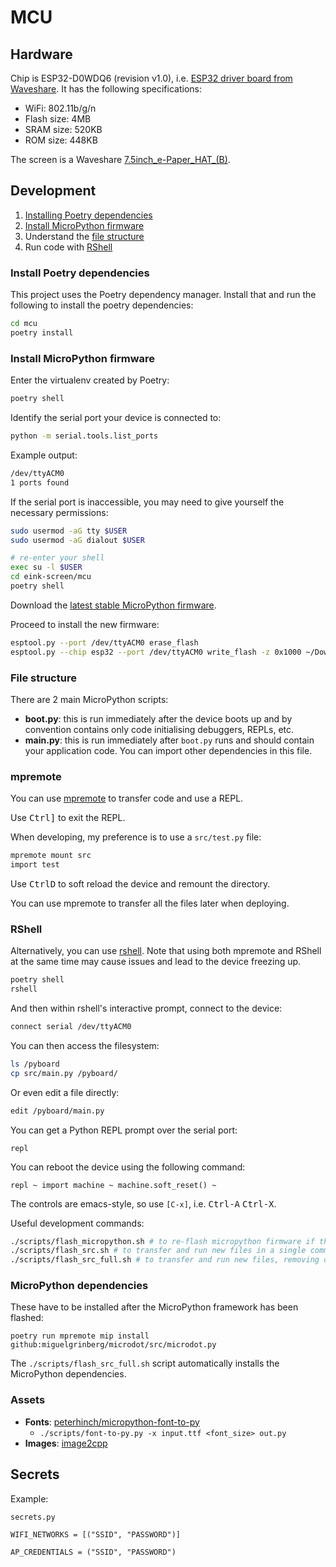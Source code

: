 # MCU

## Hardware

Chip is ESP32-D0WDQ6 (revision v1.0), i.e. [ESP32 driver board from Waveshare](https://www.waveshare.com/e-paper-esp32-driver-board.htm). It has the following specifications:

- WiFi:  802.11b/g/n
- Flash size: 4MB
- SRAM size: 520KB
- ROM size: 448KB

The screen is a Waveshare [7.5inch_e-Paper_HAT_(B)](https://www.waveshare.com/wiki/7.5inch_e-Paper_HAT_(B)).

## Development

1. [Installing Poetry dependencies](#install-poetry-dependencies)
2. [Install MicroPython firmware](#install-micropython-firmware)
3. Understand the [file structure](#file-structure)
4. Run code with [RShell](#rshell)

### Install Poetry dependencies

This project uses the Poetry dependency manager. Install that and run the following to install the poetry dependencies:

```bash
cd mcu
poetry install
```

### Install MicroPython firmware

Enter the virtualenv created by Poetry:

```bash
poetry shell
```

Identify the serial port your device is connected to:

```bash
python -m serial.tools.list_ports
```

Example output:

```bash
/dev/ttyACM0
1 ports found
```

If the serial port is inaccessible, you may need to give yourself the necessary permissions:

```bash
sudo usermod -aG tty $USER
sudo usermod -aG dialout $USER

# re-enter your shell
exec su -l $USER
cd eink-screen/mcu
poetry shell
```

Download the [latest stable MicroPython firmware](https://micropython.org/download/esp32/).

Proceed to install the new firmware:

```bash
esptool.py --port /dev/ttyACM0 erase_flash
esptool.py --chip esp32 --port /dev/ttyACM0 write_flash -z 0x1000 ~/Downloads/ESP32_GENERIC-20240222-v1.22.2.bin
```

### File structure

There are 2 main MicroPython scripts:

- **boot.py**: this is run immediately after the device boots up and by convention contains only code initialising debuggers, REPLs, etc.
- **main.py**: this is run immediately after `boot.py` runs and should contain your application code. You can import other dependencies in this file.


### mpremote

You can use [mpremote](https://docs.micropython.org/en/latest/reference/mpremote.html) to transfer code and use a REPL.

Use <kbd>Ctrl</kbd><kbd>]</kbd> to exit the REPL.

When developing, my preference is to use a `src/test.py` file:

```bash
mpremote mount src
import test
```

Use <kbd>Ctrl</kbd><kbd>D</kbd> to soft reload the device and remount the directory.

You can use mpremote to transfer all the files later when deploying.

### RShell

Alternatively, you can use [rshell](https://github.com/dhylands/rshell). Note that using both mpremote and RShell at the same time may cause issues and lead to the device freezing up.

```bash
poetry shell
rshell
```

And then within rshell's interactive prompt, connect to the device:

```bash
connect serial /dev/ttyACM0
```

You can then access the filesystem:

```bash
ls /pyboard
cp src/main.py /pyboard/
```

Or even edit a file directly:

```bash
edit /pyboard/main.py
```

You can get a Python REPL prompt over the serial port:

```shell
repl
```

You can reboot the device using the following command:

```
repl ~ import machine ~ machine.soft_reset() ~
```

The controls are emacs-style, so use `[C-x]`, i.e. <kbd>Ctrl-A</kbd> <kbd>Ctrl-X</kbd>.

Useful development commands:

```bash
./scripts/flash_micropython.sh # to re-flash micropython firmware if the MCU freezes up
./scripts/flash_src.sh # to transfer and run new files in a single command
./scripts/flash_src_full.sh # to transfer and run new files, removing old files and reinstalling dependencies
```

### MicroPython dependencies

These have to be installed after the MicroPython framework has been flashed:

```
poetry run mpremote mip install github:miguelgrinberg/microdot/src/microdot.py 
```

The `./scripts/flash_src_full.sh` script automatically installs the MicroPython dependencies.

### Assets

- **Fonts**: [peterhinch/micropython-font-to-py](https://github.com/peterhinch/micropython-font-to-py)
  - `./scripts/font-to-py.py -x input.ttf <font_size> out.py`
- **Images**: [image2cpp](https://javl.github.io/image2cpp/)

## Secrets

Example:

```
secrets.py

WIFI_NETWORKS = [("SSID", "PASSWORD")]

AP_CREDENTIALS = ("SSID", "PASSWORD")
```
